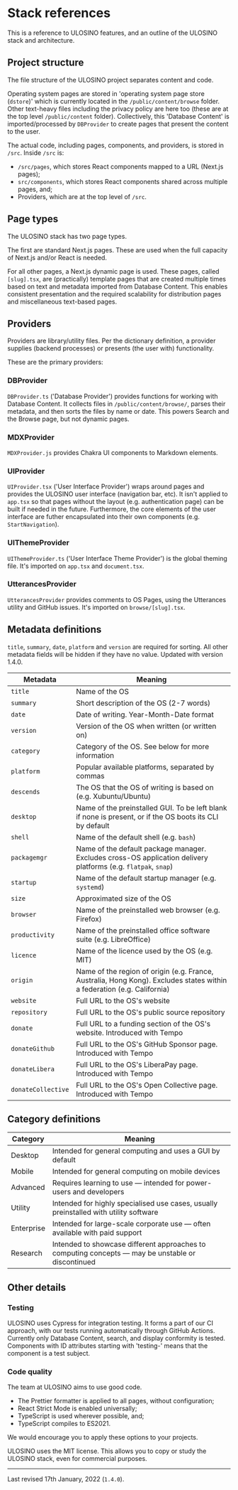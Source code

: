 # Stack references

This is a reference to ULOSINO features, and an outline of the ULOSINO stack and architecture.

## Project structure

The file structure of the ULOSINO project separates content and code.

Operating system pages are stored in 'operating system page store (`dstore`)' which is currently located in the `/public/content/browse` folder. Other text-heavy files including the privacy policy are here too (these are at the top level `/public/content` folder). Collectively, this 'Database Content' is imported/processed by `DBProvider` to create pages that present the content to the user.

The actual code, including pages, components, and providers, is stored in `/src`. Inside `/src` is:

- `/src/pages`, which stores React components mapped to a URL (Next.js pages);
- `src/components`, which stores React components shared across multiple pages, and;
- Providers, which are at the top level of `/src`.

## Page types

The ULOSINO stack has two page types.

The first are standard Next.js pages. These are used when the full capacity of Next.js and/or React is needed.

For all other pages, a Next.js dynamic page is used. These pages, called `[slug].tsx`, are (practically) template pages that are created multiple times based on text and metadata imported from Database Content. This enables consistent presentation and the required scalability for distribution pages and miscellaneous text-based pages.

## Providers

Providers are library/utility files. Per the dictionary definition, a provider supplies (backend processes) or presents (the user with) functionality.

These are the primary providers:

### DBProvider

`DBProvider.ts` ('Database Provider') provides functions for working with Database Content. It collects files in `/public/content/browse/`, parses their metadata, and then sorts the files by name or date. This powers Search and the Browse page, but not dynamic pages.

### MDXProvider

`MDXProvider.js` provides Chakra UI components to Markdown elements.

### UIProvider

`UIProvider.tsx` ('User Interface Provider') wraps around pages and provides the ULOSINO user interface (navigation bar, etc). It isn't applied to `app.tsx` so that pages without the layout (e.g. authentication page) can be built if needed in the future. Furthermore, the core elements of the user interface are futher encapsulated into their own components (e.g. `StartNavigation`).

### UIThemeProvider

`UIThemeProvider.ts` ('User Interface Theme Provider') is the global theming file. It's imported on `app.tsx` and `document.tsx`.

### UtterancesProvider

`UtterancesProvider` provides comments to OS Pages, using the Utterances utility and GitHub issues. It's imported on `browse/[slug].tsx`.

## Metadata definitions

`title`, `summary`, `date`, `platform` and `version` are required for sorting. All other metadata fields will be hidden if they have no value. Updated with version 1.4.0.

| Metadata           | Meaning                                                                                                                 |
| ------------------ | ----------------------------------------------------------------------------------------------------------------------- |
| `title`            | Name of the OS                                                                                                          |
| `summary`          | Short description of the OS (2-7 words)                                                                                 |
| `date`             | Date of writing. Year-Month-Date format                                                                                 |
| `version`          | Version of the OS when written (or written on)                                                                          |
| `category`         | Category of the OS. See below for more information                                                                      |
| `platform`         | Popular available platforms, separated by commas                                                                        |
| `descends`         | The OS that the OS of writing is based on (e.g. Xubuntu/Ubuntu)                                                         |
| `desktop`          | Name of the preinstalled GUI. To be left blank if none is present, or if the OS boots its CLI by default                |
| `shell`            | Name of the default shell (e.g. `bash`)                                                                                 |
| `packagemgr`       | Name of the default package manager. Excludes cross-OS application delivery platforms (e.g. `flatpak`, `snap`)          |
| `startup`          | Name of the default startup manager (e.g. `systemd`)                                                                    |
| `size`             | Approximated size of the OS                                                                                             |
| `browser`          | Name of the preinstalled web browser (e.g. Firefox)                                                                     |
| `productivity`     | Name of the preinstalled office software suite (e.g. LibreOffice)                                                       |
| `licence`          | Name of the licence used by the OS (e.g. MIT)                                                                           |
| `origin`           | Name of the region of origin (e.g. France, Australia, Hong Kong). Excludes states within a federation (e.g. California) |
| `website`          | Full URL to the OS's website                                                                                            |
| `repository`       | Full URL to the OS's public source repository                                                                           |
| `donate`           | Full URL to a funding section of the OS's website. Introduced with Tempo                                                |
| `donateGithub`     | Full URL to the OS's GitHub Sponsor page. Introduced with Tempo                                                         |
| `donateLibera`     | Full URL to the OS's LiberaPay page. Introduced with Tempo                                                              |
| `donateCollective` | Full URL to the OS's Open Collective page. Introduced with Tempo                                                        |

## Category definitions

| Category   | Meaning                                                                                           |
| ---------- | ------------------------------------------------------------------------------------------------- |
| Desktop    | Intended for general computing and uses a GUI by default                                          |
| Mobile     | Intended for general computing on mobile devices                                                  |
| Advanced   | Requires learning to use — intended for power-users and developers                                |
| Utility    | Intended for highly specialised use cases, usually preinstalled with utility software             |
| Enterprise | Intended for large-scale corporate use — often available with paid support                        |
| Research   | Intended to showcase different approaches to computing concepts — may be unstable or discontinued |

## Other details

### Testing

ULOSINO uses Cypress for integration testing. It forms a part of our CI approach, with our tests running automatically through GitHub Actions. Currently only Database Content, search, and display conformity is tested. Components with ID attributes starting with 'testing-' means that the component is a test subject.

### Code quality

The team at ULOSINO aims to use good code.

- The Prettier formatter is applied to all pages, without configuration;
- React Strict Mode is enabled universally;
- TypeScript is used wherever possible, and;
- TypeScript compiles to ES2021.

We would encourage you to apply these options to your projects.

ULOSINO uses the MIT license. This allows you to copy or study the ULOSINO stack, even for commercial purposes.

---

Last revised 17th January, 2022 (`1.4.0`).
